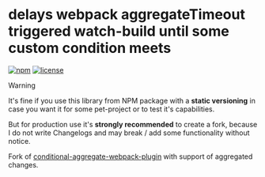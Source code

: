 # delays webpack aggregateTimeout triggered watch-build until some custom condition meets

[![npm](https://img.shields.io/npm/v/dk-conditional-aggregate-webpack-plugin)](https://www.npmjs.com/package/dk-conditional-aggregate-webpack-plugin)
[![license](https://img.shields.io/npm/l/dk-conditional-aggregate-webpack-plugin)](https://github.com/dkazakov8/dk-framework/blob/master/packages/conditional-aggregate-webpack-plugin/LICENSE)

> [!WARNING]  
> It's fine if you use this library from NPM package with a **static versioning** in case you
> want it for some pet-project or to test it's capabilities.
>
> But for production use it's **strongly recommended** to create a fork, because I do not write
> Changelogs and may break / add some functionality without notice.

Fork of [conditional-aggregate-webpack-plugin](https://github.com/DmitryKoterov/conditional-aggregate-webpack-plugin)
with support of aggregated changes.